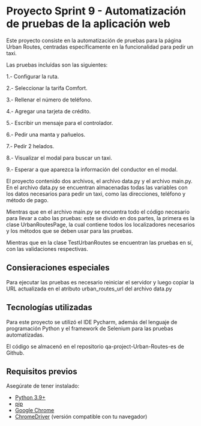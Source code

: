 # Proyecto Sprint 9 - Automatización de pruebas de la aplicación web

Este proyecto consiste en la automatización de pruebas para la página Urban Routes, centradas específicamente en la
funcionalidad para pedir un taxi. 

Las pruebas incluídas son las siguientes:

1.- Configurar la ruta.

2.- Seleccionar la tarifa Comfort.

3.- Rellenar el número de teléfono.

4.- Agregar una tarjeta de crédito. 

5.- Escribir un mensaje para el controlador.

6.- Pedir una manta y pañuelos.

7.- Pedir 2 helados.

8.- Visualizar el modal para buscar un taxi.

9.- Esperar a que aparezca la información del conductor en el modal.

El proyecto contenido dos archivos, el archivo data.py y el archivo main.py. En el archivo data.py se encuentran 
almacenadas todas las variables con los datos necesarios para pedir un taxi, como las direcciones, teléfono y método de pago.

Mientras que en el archivo main.py se encuentra todo el código necesario para llevar a cabo las pruebas: este se divido 
en dos partes, la primera es la clase UrbanRoutesPage, la cual contiene todos los localizadores necesarios y los métodos
que se deben usar para las pruebas.

Mientras que en la clase TestUrbanRoutes se encuentran las pruebas en sí, con las validaciones respectivas.

## Consieraciones especiales

Para ejecutar las pruebas es necesario reiniciar el servidor y luego copiar la URL 
actualizada en el atributo urban_routes_url del archivo data.py


## Tecnologías utilizadas

Para este proyecto se utilizó el IDE Pycharm, además del lenguaje de programación Python y el framework de Selenium para 
las pruebas automatizadas.

El código se almacenó en el repositorio qa-project-Urban-Routes-es de Github.

##  Requisitos previos

Asegúrate de tener instalado:
- [Python 3.9+](https://www.python.org/downloads/)
- [pip](https://pip.pypa.io/en/stable/)
- [Google Chrome](https://www.google.com/chrome/)
- [ChromeDriver](https://chromedriver.chromium.org/) (versión compatible con tu navegador)